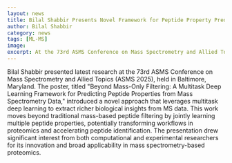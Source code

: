 ```yaml
---
layout: news
title: Bilal Shabbir Presents Novel Framework for Peptide Property Prediction at ASMS 2025
author: Bilal Shabbir
category: news
tags: [ML-MS]
image: 
excerpt: At the 73rd ASMS Conference on Mass Spectrometry and Allied Topics in Baltimore, Maryland, Bilal Shabbir presented a poster introducing a deep learning framework designed to predict multiple peptide properties from mass spectrometry data, advancing computational methods in proteomics. 
---
```


Bilal Shabbir presented latest research at the 73rd ASMS Conference on Mass Spectrometry and Allied Topics (ASMS 2025), held in Baltimore, Maryland. The poster, titled "Beyond Mass-Only Filtering: A Multitask Deep Learning Framework for Predicting Peptide Properties from Mass Spectrometry Data," introduced a novel approach that leverages multitask deep learning to extract richer biological insights from MS data. This work moves beyond traditional mass-based peptide filtering by jointly learning multiple peptide properties, potentially transforming workflows in proteomics and accelerating peptide identification. The presentation drew significant interest from both computational and experimental researchers for its innovation and broad applicability in mass spectrometry-based proteomics.